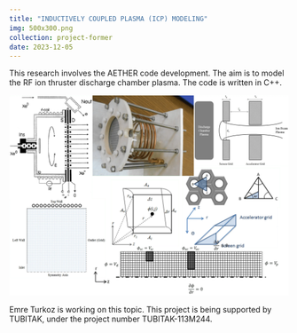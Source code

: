 ```yaml
---
title: "INDUCTIVELY COUPLED PLASMA (ICP) MODELING"
img: 500x300.png
collection: project-former
date: 2023-12-05
---
```

This research involves the AETHER code development. The aim is to model the RF ion thruster discharge chamber plasma. The code is written in C++.

<center>
<img src="/images/projects-former/ICP-modelling.webp" alt="Electric Potential" style="width=95.0%;"/>
</center>

Emre Turkoz is working on this topic. This project is being supported by TUBITAK, under the project number TUBITAK-113M244.